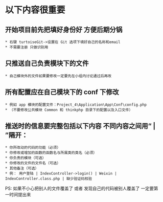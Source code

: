 ﻿

# 以下内容很重要


## 开始项目前先把填好身份好 方便后期分锅
	* 右键 turtoiseGit->设置在 Git 选项下填好自己的名称和email 
	* 不需要注册 只做识别用

## 只推送自己负责模块下的文件
	* 自己模块外的文件如果要修改一定要先在小组内讨论通过后再改

## 所有配置应在自己模块下的 conf 下修改 
	* 例如 app 模块的配置文件：Project_4\Application\App\Conf\config.php
	* （不要修改公共模块 Common 和 thinkphp 目录下的配置以及入口文件）

## 推送时的信息要完整包括以下内容 不同内容之间用“ | ”隔开：
	* 你所改动的代码的功能（必须）
	* 你修改或增加的函数的函数名与所属类的类名（必须）
	* 你负责的模块（可选）
	* 你修改的文件的文件名（可选）
	* 其他备注（可选）
	* 例： 用户登陆 | IndexController->login() | Weixin | IndexController.class.php | 缺少验证码校验


PS: 如果不小心把别人的文件覆盖了 或者 发现自己的代码被别人覆盖了 一定要第一时间提出来